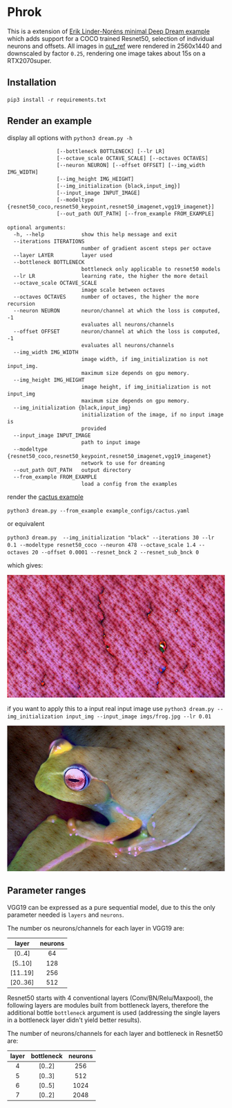 # Phrok
This is a extension of [Erik Linder-Noréns minimal Deep Dream example](https://github.com/eriklindernoren/PyTorch-Deep-Dream/) which adds support for a COCO trained Resnet50, selection of individual neurons and offsets.
All images in [out_ref](https://github.com/frdnd/phrok/tree/master/out_ref) were rendered in 2560x1440 and downscaled by factor `0.25`, rendering one image takes about 15s on a RTX2070super.

## Installation
`pip3 install -r requirements.txt`

## Render an example
display all options with `python3 dream.py -h`

```usage: dream.py [-h] [--iterations ITERATIONS] [--layer LAYER]
                [--bottleneck BOTTLENECK] [--lr LR]
                [--octave_scale OCTAVE_SCALE] [--octaves OCTAVES]
                [--neuron NEURON] [--offset OFFSET] [--img_width IMG_WIDTH]
                [--img_height IMG_HEIGHT]
                [--img_initialization {black,input_img}]
                [--input_image INPUT_IMAGE]
                [--modeltype {resnet50_coco,resnet50_keypoint,resnet50_imagenet,vgg19_imagenet}]
                [--out_path OUT_PATH] [--from_example FROM_EXAMPLE]

optional arguments:
  -h, --help            show this help message and exit
  --iterations ITERATIONS
                        number of gradient ascent steps per octave
  --layer LAYER         layer used
  --bottleneck BOTTLENECK
                        bottleneck only applicable to resnet50 models
  --lr LR               learning rate, the higher the more detail
  --octave_scale OCTAVE_SCALE
                        image scale between octaves
  --octaves OCTAVES     number of octaves, the higher the more recursion
  --neuron NEURON       neuron/channel at which the loss is computed, -1
                        evaluates all neurons/channels
  --offset OFFSET       neuron/channel at which the loss is computed, -1
                        evaluates all neurons/channels
  --img_width IMG_WIDTH
                        image width, if img_initialization is not input_img.
                        maximum size depends on gpu memory.
  --img_height IMG_HEIGHT
                        image height, if img_initialization is not input_img
                        maximum size depends on gpu memory.
  --img_initialization {black,input_img}
                        initialization of the image, if no input image is
                        provided
  --input_image INPUT_IMAGE
                        path to input image
  --modeltype {resnet50_coco,resnet50_keypoint,resnet50_imagenet,vgg19_imagenet}
                        network to use for dreaming
  --out_path OUT_PATH   output directory
  --from_example FROM_EXAMPLE
                        load a config from the examples
```

render the [cactus example](https://github.com/frdnd/phrok/blob/master/out_ref/cactus.jpg)

`python3 dream.py --from_example example_configs/cactus.yaml`

or equivalent

`python3 dream.py  --img_initialization "black" --iterations 30 --lr 0.1 --modeltype resnet50_coco --neuron 478 --octave_scale 1.4 --octaves 20 --offset 0.0001 --resnet_bnck 2 --resnet_sub_bnck 0`

which gives:

<p align="center">
    <img src="out_ref/cactus.jpg" width="640"\>
</p>

if you want to apply this to a input real input image use `python3 dream.py --img_initialization input_img --input_image imgs/frog.jpg --lr 0.01`

<p align="center">
    <img src="out_ref/frog.jpg" width="640"\>
</p>

## Parameter ranges
VGG19 can be expressed as a pure sequential model, due to this the only parameter needed is `layers` and `neurons`.

The number os neurons/channels for each layer in VGG19 are:

| layer | neurons |
| :-----: | :-----: |
| [0..4] | 64 |
| [5..10] | 128 |
| [11..19] | 256 |
| [20..36] | 512 |

Resnet50 starts with 4 conventional layers (Conv/BN/Relu/Maxpool), the following layers are modules built from bottleneck layers,
 therefore the additional bottle `bottleneck` argument is used (addressing the single layers in a bottleneck layer didn't yield better results). 

The number of neurons/channels for each layer and bottleneck in Resnet50 are:

| layer | bottleneck | neurons |
| :--------: | :------------:| :-----: |
| 4 | [0..2] | 256 |
| 5 | [0..3] | 512 |
| 6 | [0..5] | 1024 |
| 7 | [0..2] | 2048 |
